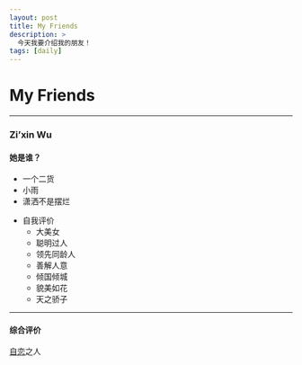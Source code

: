 ```yaml
---
layout: post
title: My Friends
description: >
  今天我要介绍我的朋友！
tags: [daily]
---
```

# My Friends
---
### Zi’xin Wu

#### 她是谁？
* 一个二货
* 小雨
* 潇洒不是摆烂
- 自我评价
  - 大美女
  - 聪明过人
  - 领先同龄人
  - 善解人意
  - 倾国倾城
  - 貌美如花
  - 天之骄子

---

#### 综合评价
[自恋]之人

[自恋]: https://baike.baidu.com/item/%E8%87%AA%E6%81%8B/28433

